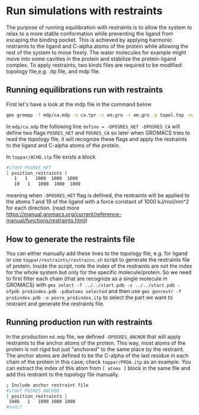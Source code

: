 # Run simulations with restraints

The purpose of running equilibration with restraints is to allow the system to relax to a more stable conformation while preventing the ligand from escaping the binding pocket. This is achieved by applying harmonic restraints to the ligand and C-alpha atoms of the protein while allowing the rest of the system to move freely. The water molecules for example might move into some cavities in the protein and stabilize the protein-ligand complex. To apply restraints, two kinds files are required to be modified: topology file,e.g. .itp file, and mdp file.

## Running equilibrations run with restraints

First let's have a look at the mdp file in the command below
    
```bash
gmx grompp -f mdp/ca.mdp -o ca.tpr -c em.gro -r em.gro -p topol.top -maxwarn 2
```

In `mdp/ca.mdp` the following line `define = -DPOSRES_HET -DPOSRES_CA` will define two flags `POSRES_HET` and `POSRES_CA` so later when GROMACS tries to read the topology file, it will recognize these flags and apply the restraints to the ligand and C-alpha atoms of the protein.

In `toppar/ACHO.itp` file exists a block
```bash
#ifdef POSRES_HET
[ position_restraints ]
   1   1   1000  1000  1000
   19   1   1000  1000  1000
```
meaning when `-DPOSRES_HET` flag is defined, the restraints will be applied to the atoms 1 and 19 of the ligand with a force constant of 1000 kJ/mol/nm^2 for each direction. (read more https://manual.gromacs.org/current/reference-manual/functions/restraints.html)

## How to generate the restraints file
You can either manually add these lines to the topology file, e.g. for ligand or use `toppar/restraints/restrains.sh` script to generate the restraints file of protein. Inside the script, note the index of the restraints are not the index for the whole system but only for the specific molecule/protein. So we need to first filter each chain (that are recognize as a single molecule in GROMACS) with `gmx select -f ../../start.pdb -s ../../start.pdb -ofpdb pro$index.pdb -pdbatoms selected` and then use `gmx genrestr -f pro$index.pdb -o posre_pro$index.itp` to select the part we want to restraint and generate the restraints file.

## Running production run with restraints
In the production `md.mdp` file, we defined `-DPOSRES_ANCHOR` that will apply restraints to the anchor atoms of the protein. This way, most atoms of the protein is not rigid but just "anchored" to the same place by the restraint. The anchor atoms are defined to be the C-alpha of the last residue in each chain of the protein in this case; check `toppar/PROA.itp` as an example. You can extract the index of this atom from `[ atoms ]` block in the same file and add this restraint to the topology file manually.

```bash
; Include anchor restraint file
#ifdef POSRES_ANCHOR
[ position_restraints ]
 3486   1   1000 1000 1000
#endif
```
